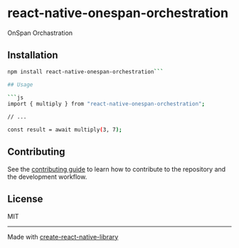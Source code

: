 # react-native-onespan-orchestration
OnSpan Orchastration
## Installation

```sh
npm install react-native-onespan-orchestration```

## Usage

```js
import { multiply } from "react-native-onespan-orchestration";

// ...

const result = await multiply(3, 7);
```

## Contributing

See the [contributing guide](CONTRIBUTING.md) to learn how to contribute to the repository and the development workflow.

## License

MIT

---

Made with [create-react-native-library](https://github.com/callstack/react-native-builder-bob)
